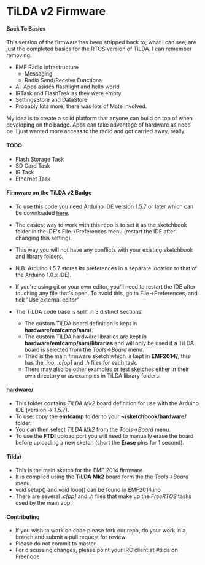 TiLDA v2 Firmware
=================

#### Back To Basics
This version of the firmware has been stripped back to, what I can see, are just the completed basics for the RTOS version of TiLDA. I can remember removing:

* EMF Radio infrastructure
  * Messaging
  * Radio Send/Receive Functions
* All Apps asides flashlight and hello world
* IRTask and FlashTask as they were empty
* SettingsStore and DataStore
* Probably lots more, there was lots of Mate involved.

My idea is to create a solid platform that anyone can build on top of when developing on the badge. Apps can take advantage of hardware as need be.
I just wanted more access to the radio and got carried away, really.

#### TODO

* Flash Storage Task
* SD Card Task
* IR Task
* Ethernet Task


#### Firmware on the TiLDA v2 Badge
* To use this code you need Arduino IDE version 1.5.7 or later which can be downloaded [here](http://arduino.cc/en/Main/Software#toc3).
* The easiest way to work with this repo is to set it as the sketchbook folder in the IDE's File->Preferences menu (restart the IDE after changing this setting).
* This way you will not have any conflicts with your existing sketchbook and library folders.
* N.B. Arduino 1.5.7 stores its preferences in a separate location to that of the Arduino 1.0.x IDE).
* If you're using git or your own editor, you'll need to restart the IDE after touching any file that's open. To avoid this, go to File->Preferences, and tick "Use external editor"


* The TiLDA code base is split in 3 distinct sections:
  * The custom TiLDA board definition is kept in **hardware/emfcamp/sam/**.
  * The custom TiLDA hardware libraries are kept in **hardware/emfcamp/sam/libraries** and will only be used if a TiLDA board is selected from the _Tools->Board_ menu.
  * Third is the main firmware sketch which is kept in **EMF2014/**, this has the _.ino_, _.c[pp]_ and _.h_ files for each task.
  * There may also be other examples or test sketches either in their own directory or as examples in TiLDA library folders.


#### hardware/
* This folder contains _TiLDA Mk2_ board definition for use with the Arduino IDE (version -> 1.5.7).
* To use: copy the **emfcamp** folder to your **~/sketchbook/hardware/** folder.
* You can then select _TiLDA Mk2_ from the _Tools->Board_ menu.
* To use the **FTDI** upload port you will need to manually erase the board before uploading a new sketch (short the **Erase** pins for 1 second).

#### Tilda/
* This is the main sketch for the EMF 2014 firmware.
* It is complied using the **TiLDA Mk2** board form the the _Tools->Board_ menu.
* void setup() and void loop() can be found in EMF2014.ino
* There are several _.c[pp]_ and _.h_ files that make up the _FreeRTOS_ tasks used by the main app.
#### Contributing
* If you wish to work on code please fork our repo, do your work in a branch and submit a pull request for review
* Please do not commit to master
* For discussing changes, please point your IRC client at #tilda on Freenode

